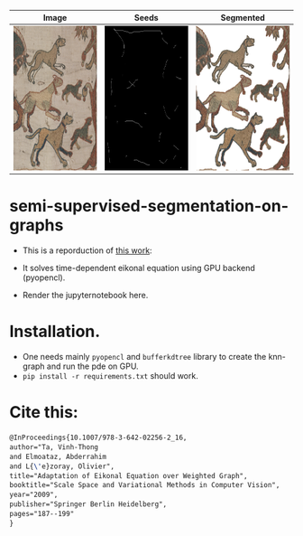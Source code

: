 | Image     | Seeds| Segmented |
| ----------- | ----------- | ----------- |
|<img src="./data/chien_color_crop2.png" alt="org_img" width="256" height="256">   | <img src="./data/out_chien.png" alt="seeds" width="256" height="256">    |<img src="./data/seg_out.png" alt="segmented" width="256" height="256"> |




# semi-supervised-segmentation-on-graphs
- This is a reporduction of [this work](https://hal.archives-ouvertes.fr/hal-00365431):

- It solves time-dependent eikonal equation using GPU backend (pyopencl).

- Render the jupyternotebook here.

# Installation.
- One needs mainly `pyopencl` and `bufferkdtree` library to create the knn-graph and run the pde on GPU.
- `pip install -r requirements.txt` should work.

# Cite this:
```latex
@InProceedings{10.1007/978-3-642-02256-2_16,
author="Ta, Vinh-Thong
and Elmoataz, Abderrahim
and L{\'e}zoray, Olivier",
title="Adaptation of Eikonal Equation over Weighted Graph",
booktitle="Scale Space and Variational Methods in Computer Vision",
year="2009",
publisher="Springer Berlin Heidelberg",
pages="187--199"
}
```
